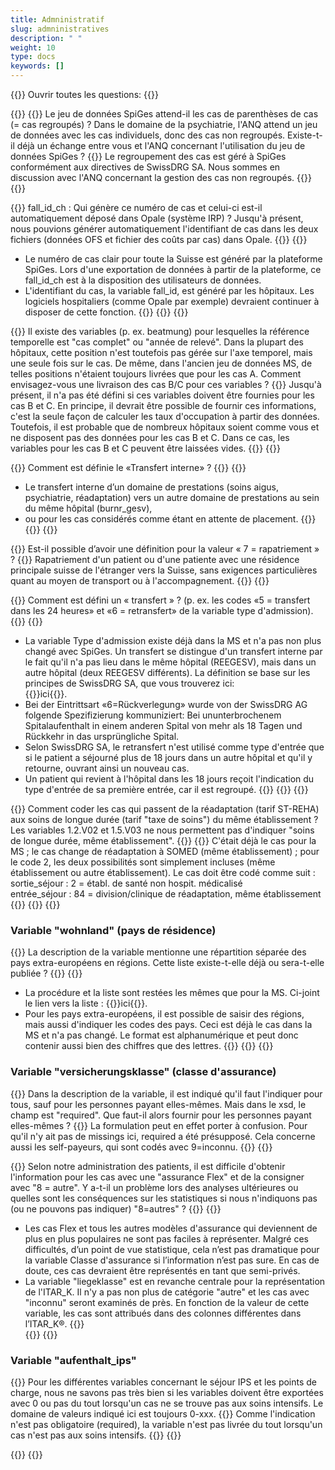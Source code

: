 ```yaml
---
title: Admninistratif
slug: admninistratives
description: " "
weight: 10
type: docs
keywords: []
---
```


{{<faqBlock>}}
Ouvrir toutes les questions: {{<collapsibleGroupCommand groupId="admninistratives">}}

{{<numberedList>}}
{{<listItem>}}
Le jeu de données SpiGes attend-il les cas de parenthèses de cas (= cas regroupés) ? Dans le domaine de la psychiatrie, l'ANQ attend un jeu de données avec les cas individuels, donc des cas non regroupés. Existe-t-il déjà un échange entre vous et l'ANQ concernant l'utilisation du jeu de données SpiGes ?
{{<collapsibleBlock groupId="admninistratives">}}
Le regroupement des cas est géré à SpiGes conformément aux directives de SwissDRG SA. Nous sommes en discussion avec l'ANQ concernant la gestion des cas non regroupés.
{{</collapsibleBlock>}}
{{</listItem>}}

{{<listItem>}}
fall_id_ch : Qui génère ce numéro de cas et celui-ci est-il automatiquement déposé dans Opale (système IRP) ? Jusqu'à présent, nous pouvions générer automatiquement l'identifiant de cas dans les deux fichiers (données OFS et fichier des coûts par cas) dans Opale.
{{<collapsibleBlock groupId="admninistratives">}}
{{<markdown>}}
- Le numéro de cas clair pour toute la Suisse est généré par la plateforme SpiGes. Lors d'une exportation de données à partir de la plateforme, ce fall_id_ch est à la disposition des utilisateurs de données. 
- L'identifiant du cas, la variable fall_id, est généré par les hôpitaux. Les logiciels hospitaliers (comme Opale par exemple) devraient continuer à disposer de cette fonction. 
{{</markdown>}}
{{</collapsibleBlock>}}
{{</listItem>}}

{{<listItem>}}
Il existe des variables (p. ex. beatmung) pour lesquelles la référence temporelle est "cas complet" ou "année de relevé". Dans la plupart des hôpitaux, cette position n'est toutefois pas gérée sur l'axe temporel, mais une seule fois sur le cas. De même, dans l'ancien jeu de données MS, de telles positions n'étaient toujours livrées que pour les cas A. Comment envisagez-vous une livraison des cas B/C pour ces variables ?
{{<collapsibleBlock groupId="admninistratives">}}
Jusqu'à présent, il n'a pas été défini si ces variables doivent être fournies pour les cas B et C. En principe, il devrait être possible de fournir ces informations, c'est la seule façon de calculer les taux d'occupation à partir des données. Toutefois, il est probable que de nombreux hôpitaux soient comme vous et ne disposent pas des données pour les cas B et C. Dans ce cas, les variables pour les cas B et C peuvent être laissées vides.
{{</collapsibleBlock>}}
{{</listItem>}}

{{<listItem>}}
Comment est définie le «Transfert interne» ?
{{<collapsibleBlock groupId="admninistratives">}}
{{<markdown>}}
- Le transfert interne d’un domaine de prestations (soins aigus, psychiatrie, réadaptation) vers un autre domaine de prestations au sein du même hôpital (burnr_gesv), 
- ou pour les cas considérés comme étant en attente de placement. 
{{</markdown>}}
{{</collapsibleBlock>}}
{{</listItem>}}

{{<listItem>}}
Est-il possible d’avoir une définition pour la valeur « 7 = rapatriement » ?
{{<collapsibleBlock groupId="admninistratives">}}
Rapatriement d'un patient ou d'une patiente avec une résidence principale suisse de l'étranger vers la Suisse, sans exigences particulières quant au moyen de transport ou à l'accompagnement.
{{</collapsibleBlock>}}
{{</listItem>}}

{{<listItem>}}
Comment est défini un « transfert » ? (p. ex. les codes «5 = transfert dans les 24 heures» et «6 = retransfert» de la variable type d'admission).
{{<collapsibleBlock groupId="admninistratives">}}
{{<markdown>}}

- La variable Type d'admission existe déjà dans la MS et n'a pas non plus changé avec SpiGes. Un transfert se distingue d'un transfert interne par le fait qu'il n'a pas lieu dans le même hôpital (REEGESV), mais dans un autre hôpital (deux REEGESV différents). La définition se base sur les principes de SwissDRG SA, que vous trouverez ici:  
{{<link url="https://www.swissdrg.org/fr/somatique-aigue/systeme-swissdrg-1302024/regles-et-definitions" newTab="true">}}ici{{</link>}}.
-	Bei der Eintrittsart «6=Rückverlegung» wurde von der SwissDRG AG folgende Spezifizierung kommuniziert: Bei ununterbrochenem Spitalaufenthalt in einem anderen Spital von mehr als 18 Tagen und Rückkehr in das ursprüngliche Spital.
- Selon SwissDRG SA, le retransfert n'est utilisé comme type d'entrée que si le patient a séjourné plus de 18 jours dans un autre hôpital et qu'il y retourne, ouvrant ainsi un nouveau cas.
- Un patient qui revient à l'hôpital dans les 18 jours reçoit l'indication du type d'entrée de sa première entrée, car il est regroupé.
{{</markdown>}}
{{</collapsibleBlock>}}
{{</listItem>}}

{{<listItem>}}
Comment coder les cas qui passent de la réadaptation (tarif ST-REHA) aux soins de longue durée (tarif "taxe de soins") du même établissement ? Les variables 1.2.V02 et 1.5.V03 ne nous permettent pas d'indiquer "soins de longue durée, même établissement".
{{<collapsibleBlock groupId="admninistratives">}}
{{<markdown>}}
C'était déjà le cas pour la MS ; le cas change de réadaptation à SOMED (même établissement) ; pour le code 2, les deux possibilités sont simplement incluses (même établissement ou autre établissement). Le cas doit être codé comme suit :           
sortie_séjour : 2 = établ. de santé non hospit. médicalisé             
entrée_séjour : 84 = division/clinique de réadaptation, même établissement  
{{</markdown>}}
{{</collapsibleBlock>}}
{{</listItem>}}

### Variable "wohnland" (pays de résidence)

{{<listItem>}}
La description de la variable mentionne une répartition séparée des pays extra-européens en régions. Cette liste existe-t-elle déjà ou sera-t-elle publiée ?
{{<collapsibleBlock groupId="admninistratives">}}
{{<markdown>}}

- La procédure et la liste sont restées les mêmes que pour la MS. Ci-joint le lien vers la liste :
{{<link url="https://www.bfs.admin.ch/bfs/fr/home/statistiques/sante/nomenclatures/medsreg.html" newTab="true">}}ici{{</link>}}.
- Pour les pays extra-européens, il est possible de saisir des régions, mais aussi d'indiquer les codes des pays. Ceci est déjà le cas dans la MS et n'a pas changé. Le format est alphanumérique et peut donc contenir aussi bien des chiffres que des lettres.
{{</markdown>}}
{{</collapsibleBlock>}}
{{</listItem>}}

###	Variable "versicherungsklasse" (classe d'assurance)

{{<listItem>}}
Dans la description de la variable, il est indiqué qu'il faut l'indiquer pour tous, sauf pour les personnes payant elles-mêmes. Mais dans le xsd, le champ est "required". Que faut-il alors fournir pour les personnes payant elles-mêmes ?
{{<collapsibleBlock groupId="admninistratives">}}
La formulation peut en effet porter à confusion. Pour qu'il n'y ait pas de missings ici, required a été présupposé. Cela concerne aussi les self-payeurs, qui sont codés avec 9=inconnu.
{{</collapsibleBlock>}}
{{</listItem>}}

{{<listItem>}}
Selon notre administration des patients, il est difficile d'obtenir l'information pour les cas avec une "assurance Flex" et de la consigner avec "8 = autre".  Y a-t-il un problème lors des analyses ultérieures ou quelles sont les conséquences sur les statistiques si nous n'indiquons pas (ou ne pouvons pas indiquer) "8=autres" ?
{{<collapsibleBlock groupId="admninistratives">}}
{{<markdown>}}

- Les cas Flex et tous les autres modèles d'assurance qui deviennent de plus en plus populaires ne sont pas faciles à représenter. Malgré ces difficultés, d’un point de vue statistique, cela n’est pas dramatique pour la variable Classe d'assurance si l’information n’est pas sure. En cas de doute, ces cas devraient être représentés en tant que semi-privés.
- La variable "liegeklasse" est en revanche centrale pour la représentation de l'ITAR_K. Il n'y a pas non plus de catégorie "autre" et les cas avec "inconnu" seront examinés de près. En fonction de la valeur de cette variable, les cas sont attribués dans des colonnes différentes dans l’ITAR_K®.
{{</markdown>}}  
{{</collapsibleBlock>}}
{{</listItem>}}

###	Variable "aufenthalt_ips"

{{<listItem>}}
Pour les différentes variables concernant le séjour IPS et les points de charge, nous ne savons pas très bien si les variables doivent être exportées avec 0 ou pas du tout lorsqu'un cas ne se trouve pas aux soins intensifs. Le domaine de valeurs indiqué ici est toujours 0-xxx.
{{<collapsibleBlock groupId="admninistratives">}}
Comme l'indication n'est pas obligatoire (required), la variable n'est pas livrée du tout lorsqu'un cas n'est pas aux soins intensifs.
{{</collapsibleBlock>}}
{{</listItem>}}

{{</numberedList>}}
{{</faqBlock>}}